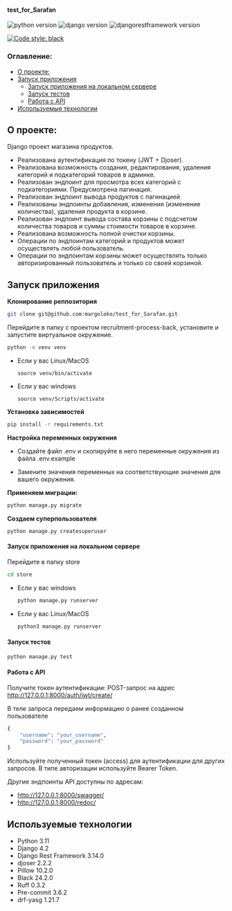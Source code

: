 #### test_for_Sarafan

![python version](https://img.shields.io/badge/Python-3.11-green)
![django version](https://img.shields.io/badge/Django-5.0-green)
![djangorestframework version](https://img.shields.io/badge/DRF-3.14-green)

[![Code style: black](https://img.shields.io/badge/code%20style-black-000000.svg)](https://github.com/psf/black)

### Оглавление:
- [О проекте:](#о-проекте)
- [Запуск приложения](#запуск-приложения)
    - [Запуск приложения на локальном сервере](#запуск-приложения-на-локальном-сервере)
    - [Запуск тестов](#запуск-тестов)
    - [Работа с API](#работа-с-api)
- [Используемые технологии](#используемые-технологии)

## О проекте:
Django проект магазина продуктов.

- Реализована аутентификация по токену (JWT + Djoser).
- Реализована возможность создания, редактирования, удаления категорий и подкатегорий товаров в админке.
- Реализован эндпоинт для просмотра всех категорий с подкатегориями. Предусмотрена пагинация.
- Реализован эндпоинт вывода продуктов с пагинацией
- Реализованы эндпоинты добавления, изменения (изменение количества), удаления продукта в корзине.
- Реализован эндпоинт вывода состава корзины с подсчетом количества товаров и суммы стоимости товаров в корзине.
- Реализована возможность полной очистки корзины.
- Операции по эндпоинтам категорий и продуктов может осуществлять любой пользователь.
- Операции по эндпоинтам корзины может осуществлять только авторизированный пользователь и только со своей корзиной.

## Запуск приложения
**Клонирование реппозитория**

```sh
git clone git@github.com:margoloko/test_for_Sarafan.git
```

Перейдите в папку с проектом recruitment-process-back, установите и запустите виртуальное окружение.

```sh
python -m venv venv
```

* Если у вас Linux/MacOS

    ```
    source venv/bin/activate
    ```

* Если у вас windows

    ```
    source venv/Scripts/activate
    ```
**Установка зависимостей**

  ```sh
  pip install -r requirements.txt
  ```

**Настройка переменных окружения**
- Создайте файл .env и скопируйте в него переменные окружения из файла .env.example

- Замените значения переменных на соответствующие значения для вашего окружения.

**Применяем миграции:**

  ```sh
  python manage.py migrate
  ```
**Создаем суперпользователя**

  ```
  python manage.py createsuperuser
  ```

#### Запуск приложения на локальном сервере
Перейдите в папку store
```sh
cd store
```

* Если у вас windows
    ```sh
    python manage.py runserver
    ```
* Если у вас Linux/MacOS
    ```sh
    python3 manage.py runserver
    ```

#### Запуск тестов
```sh
python manage.py test
```

#### Работа с API

Получите токен аутентификации:
POST-запрос на адрес http://127.0.0.1:8000/auth/jwt/create/

В теле запроса передаем информацию о ранее созданном пользователе
```sh
{
    "username": "your_username",
    "password": "your_password"
}
```
Используйте полученный токен (access) для аутентификации для других запросов. В типе авторизации используйте Bearer Token.

Другие эндпоинты API доступны по адресам:
- http://127.0.0.1:8000/swagger/
- http://127.0.0.1:8000/redoc/

## Используемые технологии
- Python 3.11
- Django 4.2
- Django Rest Framework 3.14.0
- djoser 2.2.2
- Pillow 10.2.0
- Black 24.2.0
- Ruff 0.3.2
- Pre-commit 3.6.2
- drf-yasg 1.21.7
